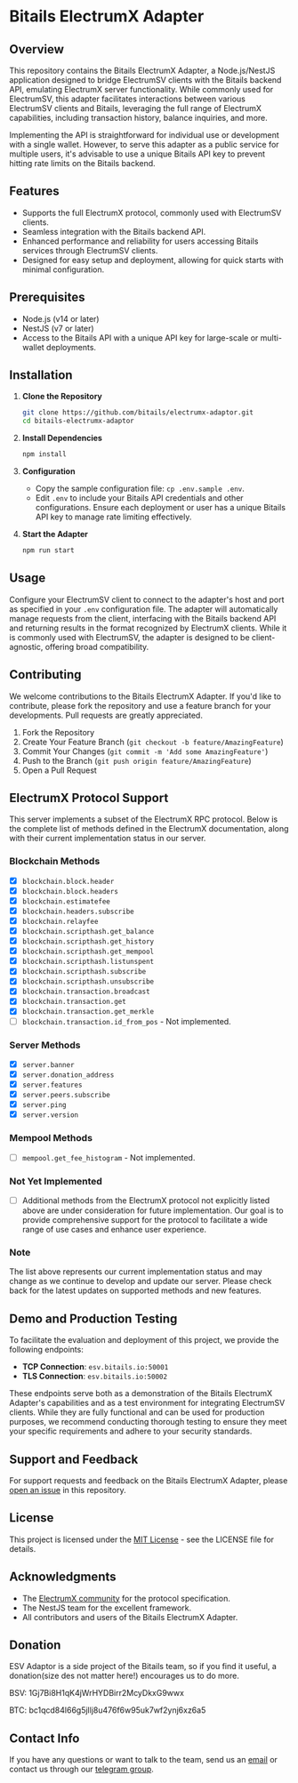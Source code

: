 # Bitails ElectrumX Adapter

## Overview

This repository contains the Bitails ElectrumX Adapter, a Node.js/NestJS application designed to bridge ElectrumSV clients with the Bitails backend API, emulating ElectrumX server functionality. While commonly used for ElectrumSV, this adapter facilitates interactions between various ElectrumSV clients and Bitails, leveraging the full range of ElectrumX capabilities, including transaction history, balance inquiries, and more.

Implementing the API is straightforward for individual use or development with a single wallet. However, to serve this adapter as a public service for multiple users, it's advisable to use a unique Bitails API key to prevent hitting rate limits on the Bitails backend.

## Features

- Supports the full ElectrumX protocol, commonly used with ElectrumSV clients.
- Seamless integration with the Bitails backend API.
- Enhanced performance and reliability for users accessing Bitails services through ElectrumSV clients.
- Designed for easy setup and deployment, allowing for quick starts with minimal configuration.

## Prerequisites

- Node.js (v14 or later)
- NestJS (v7 or later)
- Access to the Bitails API with a unique API key for large-scale or multi-wallet deployments.

## Installation

1. **Clone the Repository**

   ```bash
   git clone https://github.com/bitails/electrumx-adaptor.git
   cd bitails-electrumx-adaptor
   ```

2. **Install Dependencies**

   ```bash
   npm install
   ```

3. **Configuration**

   - Copy the sample configuration file: `cp .env.sample .env`.
   - Edit `.env` to include your Bitails API credentials and other configurations. Ensure each deployment or user has a unique Bitails API key to manage rate limiting effectively.

4. **Start the Adapter**
   ```bash
   npm run start
   ```

## Usage

Configure your ElectrumSV client to connect to the adapter's host and port as specified in your `.env` configuration file. The adapter will automatically manage requests from the client, interfacing with the Bitails backend API and returning results in the format recognized by ElectrumX clients. While it is commonly used with ElectrumSV, the adapter is designed to be client-agnostic, offering broad compatibility.

## Contributing

We welcome contributions to the Bitails ElectrumX Adapter. If you'd like to contribute, please fork the repository and use a feature branch for your developments. Pull requests are greatly appreciated.

1. Fork the Repository
2. Create Your Feature Branch (`git checkout -b feature/AmazingFeature`)
3. Commit Your Changes (`git commit -m 'Add some AmazingFeature'`)
4. Push to the Branch (`git push origin feature/AmazingFeature`)
5. Open a Pull Request

## ElectrumX Protocol Support

This server implements a subset of the ElectrumX RPC protocol. Below is the complete list of methods defined in the ElectrumX documentation, along with their current implementation status in our server.

### Blockchain Methods

- [x] `blockchain.block.header`
- [x] `blockchain.block.headers`
- [x] `blockchain.estimatefee`
- [x] `blockchain.headers.subscribe`
- [x] `blockchain.relayfee`
- [x] `blockchain.scripthash.get_balance`
- [x] `blockchain.scripthash.get_history`
- [x] `blockchain.scripthash.get_mempool`
- [x] `blockchain.scripthash.listunspent`
- [x] `blockchain.scripthash.subscribe`
- [x] `blockchain.scripthash.unsubscribe`
- [x] `blockchain.transaction.broadcast`
- [x] `blockchain.transaction.get`
- [x] `blockchain.transaction.get_merkle`
- [ ] `blockchain.transaction.id_from_pos` - Not implemented.

### Server Methods

- [x] `server.banner`
- [x] `server.donation_address`
- [x] `server.features`
- [x] `server.peers.subscribe`
- [x] `server.ping`
- [x] `server.version`

### Mempool Methods

- [ ] `mempool.get_fee_histogram` - Not implemented.

### Not Yet Implemented

- [ ] Additional methods from the ElectrumX protocol not explicitly listed above are under consideration for future implementation. Our goal is to provide comprehensive support for the protocol to facilitate a wide range of use cases and enhance user experience.

### Note

The list above represents our current implementation status and may change as we continue to develop and update our server. Please check back for the latest updates on supported methods and new features.

## Demo and Production Testing

To facilitate the evaluation and deployment of this project, we provide the following endpoints:

- **TCP Connection**: `esv.bitails.io:50001`
- **TLS Connection**: `esv.bitails.io:50002`

These endpoints serve both as a demonstration of the Bitails ElectrumX Adapter's capabilities and as a test environment for integrating ElectrumSV clients. While they are fully functional and can be used for production purposes, we recommend conducting thorough testing to ensure they meet your specific requirements and adhere to your security standards.

## Support and Feedback

For support requests and feedback on the Bitails ElectrumX Adapter, please [open an issue](https://github.com/bitails/electrumx-adaptor/issues) in this repository.

## License

This project is licensed under the [MIT License](LICENSE.md) - see the LICENSE file for details.

## Acknowledgments

- The [ElectrumX community](https://electrumx.readthedocs.io) for the protocol specification.
- The NestJS team for the excellent framework.
- All contributors and users of the Bitails ElectrumX Adapter.

## Donation
ESV Adaptor is a side project of the Bitails team, so if you find it useful, a donation(size des not matter here!) encourages us to do more.

BSV: 1Gj7Bi8H1qK4jWrHYDBirr2McyDkxG9wwx

BTC: bc1qcd84l66g5jllj8u476f6w95uk7wf2ynj6xz6a5



## Contact Info
If you have any questions or want to talk to the team, send us an [email](mailto:info@bitails.io) or contact us through our [telegram group](https://t.me/bitails).




